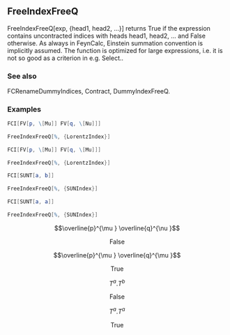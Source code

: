 ##  FreeIndexFreeQ 

FreeIndexFreeQ[exp, {head1, head2, ...}]  returns True if the expression contains uncontracted indices with heads head1, head2, ... and False otherwise. As always in FeynCalc, Einstein summation convention is implicitly assumed. The function is optimized for large expressions, i.e. it is not so good as a criterion in e.g. Select..

###  See also 

FCRenameDummyIndices, Contract, DummyIndexFreeQ.

###  Examples 

```mathematica
FCI[FV[p, \[Mu]] FV[q, \[Nu]]] 
 
FreeIndexFreeQ[%, {LorentzIndex}] 
 
FCI[FV[p, \[Mu]] FV[q, \[Mu]]] 
 
FreeIndexFreeQ[%, {LorentzIndex}] 
 
FCI[SUNT[a, b]] 
 
FreeIndexFreeQ[%, {SUNIndex}] 
 
FCI[SUNT[a, a]] 
 
FreeIndexFreeQ[%, {SUNIndex}]
```

$$\overline{p}^{\mu } \overline{q}^{\nu }$$

$$\text{False}$$

$$\overline{p}^{\mu } \overline{q}^{\mu }$$

$$\text{True}$$

$$T^a.T^b$$

$$\text{False}$$

$$T^a.T^a$$

$$\text{True}$$